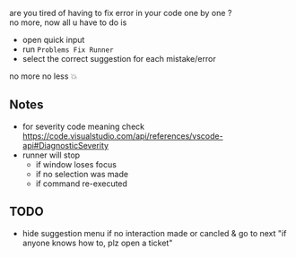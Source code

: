 are you tired of having to fix error in your code one by one ?<br>
no more, now all u have to do is

- open quick input
- run `Problems Fix Runner`
- select the correct suggestion for each mistake/error

no more no less 💥

## Notes

- for severity code meaning check https://code.visualstudio.com/api/references/vscode-api#DiagnosticSeverity
- runner will stop
    - if window loses focus
    - if no selection was made
    - if command re-executed

## TODO

- hide suggestion menu if no interaction made or cancled & go to next "if anyone knows how to, plz open a ticket"
